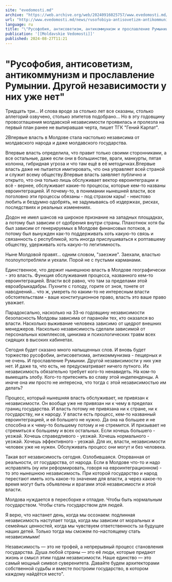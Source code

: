 ```yaml
---
site: "evedomosti.md"
archive: "https://web.archive.org/web/20240916025757/www.evedomosti.md/news/rusofobiya-antisovetizm-antikommunizm-i-proslavlenie-rumynii"
url: "http://www.evedomosti.md/news/rusofobiya-antisovetizm-antikommunizm-i-proslavlenie-rumynii"
language: ru
title: "\"Русофобия, антисоветизм, антикоммунизм и прославление Румынии. Другой независимости у них уже нет\""
publication: '[[Moldavskie Vedomosti]]'
published: 2024-08-27T11:21
---
```


# "Русофобия, антисоветизм, антикоммунизм и прославление Румынии. Другой независимости у них уже нет"

Тридцать три... И слова вроде за столько лет все сказаны, столько аллегорий озвучено, столько эпитетов подобрано... Но в эту годовщину провозглашения молдавской независимости проявилась и пролезла на первый план ранее не выпиравшая черта, пишет ТГК "Гений Карпат".

2Впервые власть в Молдове стала настолько независима от молдавского народа и даже молдавского государства.

Впервые власть определила, что правит только своими сторонниками, а все остальные, даже если они в большинстве, враги, манкурты, пятая колонна, гибридная угроза и что там ещё в её методичках.Впервые власть даже не пытается имитировать, что она управляет всей страной и служит всему обществу.Впервые власть заявляет публично и открыто, что она только лишь обслуживает вектор евроинтеграции и всё - вернее, обслуживает какие-то процессы, которые кем-то названы евроинтеграцией. И почему-то, в понимании нынешней власти, все поголовно эти процессы обязаны - под страхом кары! - неистово любить и бездумно одобрять, не задумываясь об издержках, рисках, последствиях и реальных изменениях.

Додон не имел шансов на широкое признание на западных площадках, а потому был зависим от одобрения внутри страны. Плахотнюк хотя бы был зависим от генерируемых в Молдове финансовых потоков, а потому был вынужден как-то поддерживать хоть какую-то связь и связанность с республикой, хоть иногда прислушиваться к роптавшему обществу, удерживать хоть какую-то легитимность.

Ныне Молдовой правят... одним словом, "заезжие". Заехали, властью позлоупотребляли и уехали. Порой не с пустыми карманами.

Единственное, что держит нынешнюю власть в Молдове географически - это власть. Функция обслуживания процесса, названного кем-то евроинтеграцией. Власти всё равно, что там за пределами этой евроабрыкадабры. Пухните с голоду, горите от зноя, тонете от наводнений... что ж, умереть по каким-то не интересным власти обстоятельствам - ваше конституционное право, власть это ваше право уважает.

Парадоксально, насколько на 33-ю годовщину независимости безопасность Молдовы зависима от паранойи тех, кто оказался во власти. Насколько выживание человека зависимо от щедрот внешних менеджеров. Насколько независимость сделали зависимой от персональных комплексов, цинизма и психологических травм всех сидящих в высоких кабинетах.

Сегодня будет сказано много напыщенных слов. И вновь будет торжество русофобии, антисоветизма, антикоммунизма - пещерных и не очень. И прославление Румынии. Другой независимости у них уже нет. И даже та, что есть, не предусматривает ничего путного. Их независимость обязательно требует кого-то ненавидеть. На ком-то вымещать злобу. Кого-то притеснять во славу этой индепенденцы. А иначе она им просто не интересна, что тогда с этой независимостью им делать?

Процесс, который нынешняя власть обслуживает, не привязан к независимости. Он вообще уже не привязан ни к чему в пределах границ государства. И власть потому не привязана ни к стране, ни к государству, ни к народу. У власти есть процесс, кем-то названный евроинтеграцией, и ей большего не нужно. Да она на большее и не способна и к чему-то большему потому и не стремится. И призывает не стремиться к большему и всех остальных. Если хочешь большего - уезжай. Хочешь справедливого - уезжай. Хочешь нормального - уезжай. Хочешь эффективного - уезжай. Для их, власти, независимости человек уже не нужен. Обслуживать процесс они могут и без человека.

Такая вот независимость сегодня. Озлобившаяся. Оторванная от реальности, от государства, от народа. Если в Молдове что-то и надо исправлять (ну или реформировать, говоря на евроинтеграционном) - то это нынешнюю независимость. При которой государство и народ перестают иметь хоть какое-то значение для власти, а через какое-то время могут быть объявлены и врагами этой независимости и этой власти.

Молдова нуждается в пересборке и отладке. Чтобы быть нормальным государством. Чтобы стать государством для людей.

Я верю, что настанет день, когда мы осознаем: подлинная независимость наступает тогда, когда мы зависим от моральных и семейных ценностей, когда мы чувствуем ответственность за будущее наших детей. Только тогда мы сможем по-настоящему стать независимыми!

Независимость — это не трофей, а непрерывный процесс становления государства. Душа любой страны — это её люди, которые придают жизнь и смысл этим годам независимости. Наше единство — это самый мощный символ суверенитета. Давайте будем архитекторами собственной судьбы и вместе построим государство, в котором каждому найдётся место".